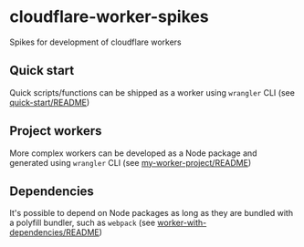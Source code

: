 # cloudflare-worker-spikes

Spikes for development of cloudflare workers

## Quick start

Quick scripts/functions can be shipped as a worker using `wrangler` CLI (see [quick-start/README](quick-start/README.md))

## Project workers

More complex workers can be developed as a Node package and generated using `wrangler` CLI (see [my-worker-project/README](my-worker-project/README.md))

## Dependencies

It's possible to depend on Node packages as long as they are bundled with a polyfill bundler, such as `webpack` (see [worker-with-dependencies/README](worker-with-dependencies/README.md))
